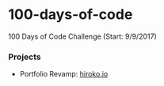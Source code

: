 # 100-days-of-code
100 Days of Code Challenge (Start: 9/9/2017)

### Projects
* Portfolio Revamp: [hiroko.io](https://github.com/hiroko/hiroko.io)
